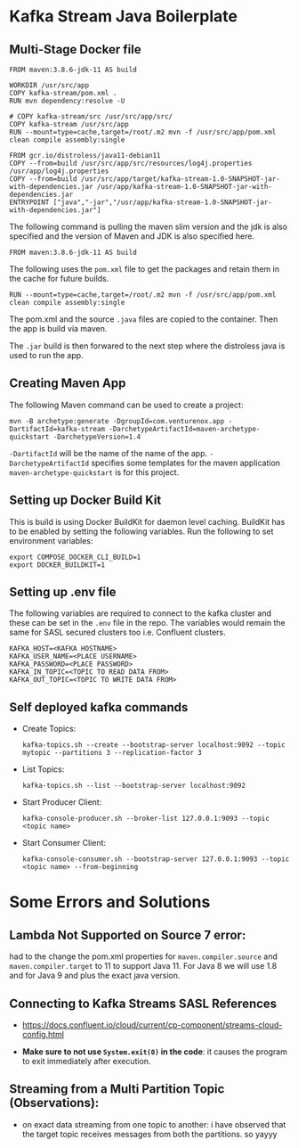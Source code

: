 # Kafka Stream Java Boilerplate

## Multi-Stage Docker file

```
FROM maven:3.8.6-jdk-11 AS build  

WORKDIR /usr/src/app 
COPY kafka-stream/pom.xml .
RUN mvn dependency:resolve -U

# COPY kafka-stream/src /usr/src/app/src/
COPY kafka-stream /usr/src/app
RUN --mount=type=cache,target=/root/.m2 mvn -f /usr/src/app/pom.xml clean compile assembly:single

FROM gcr.io/distroless/java11-debian11
COPY --from=build /usr/src/app/src/resources/log4j.properties /usr/app/log4j.properties
COPY --from=build /usr/src/app/target/kafka-stream-1.0-SNAPSHOT-jar-with-dependencies.jar /usr/app/kafka-stream-1.0-SNAPSHOT-jar-with-dependencies.jar  
ENTRYPOINT ["java","-jar","/usr/app/kafka-stream-1.0-SNAPSHOT-jar-with-dependencies.jar"]
```

The following command is pulling the maven slim version and the jdk is also specified and the version of Maven and JDK is also specified here.

```FROM maven:3.8.6-jdk-11 AS build ```

The following uses the `pom.xml` file to get the packages and retain them in the cache for future builds.

```RUN --mount=type=cache,target=/root/.m2 mvn -f /usr/src/app/pom.xml clean compile assembly:single```

The pom.xml and the source ```.java``` files are copied to the container. Then the app is build via maven.

The ```.jar``` build is then forwared to the next step where the distroless java is used to run the app.

## Creating Maven App
The following Maven command can be used to create a project:
```
mvn -B archetype:generate -DgroupId=com.venturenox.app -DartifactId=kafka-stream -DarchetypeArtifactId=maven-archetype-quickstart -DarchetypeVersion=1.4
```

```-DartifactId``` will be the name of the name of the app.
```-DarchetypeArtifactId``` specifies some templates for the maven application `maven-archetype-quickstart` is for this project.

## Setting up Docker Build Kit
This is build is using Docker BuildKit for daemon level caching. BuildKit has to be enabled by setting the following variables.
Run the following to set environment variables:
```
export COMPOSE_DOCKER_CLI_BUILD=1
export DOCKER_BUILDKIT=1
```

## Setting up .env file
The following variables are required to connect to the kafka cluster and these can be set in the `.env` file in the repo. The variables would remain the same for SASL secured clusters too i.e. Confluent clusters.

```
KAFKA_HOST=<KAFKA HOSTNAME>
KAFKA_USER_NAME=<PLACE USERNAME>
KAFKA_PASSWORD=<PLACE PASSWORD>
KAFKA_IN_TOPIC=<TOPIC TO READ DATA FROM>
KAFKA_OUT_TOPIC=<TOPIC TO WRITE DATA FROM>
```

## Self deployed kafka commands
- Create Topics:
    ```
    kafka-topics.sh --create --bootstrap-server localhost:9092 --topic mytopic --partitions 3 --replication-factor 3
    ```

- List Topics:
    ```
    kafka-topics.sh --list --bootstrap-server localhost:9092
    ```

- Start Producer Client:
    ```
    kafka-console-producer.sh --broker-list 127.0.0.1:9093 --topic <topic name>
    ```
- Start Consumer Client:
    ```
    kafka-console-consumer.sh --bootstrap-server 127.0.0.1:9093 --topic <topic name> --from-beginning
    ```

# Some Errors and Solutions
## Lambda Not Supported on Source 7 error:
had to the change the pom.xml properties for `maven.compiler.source` and `maven.compiler.target` to 11 to support Java 11. For Java 8 we will use 1.8 and for Java 9 and plus the exact java version.

## Connecting to Kafka Streams SASL References
- https://docs.confluent.io/cloud/current/cp-component/streams-cloud-config.html

- **Make sure to not use `System.exit(0)` in the code**: it causes the program to exit immediately after execution. 

## Streaming from a Multi Partition Topic (Observations):
- on exact data streaming from one topic to another: i have observed that the target topic receives messages from both the partitions. so yayyy